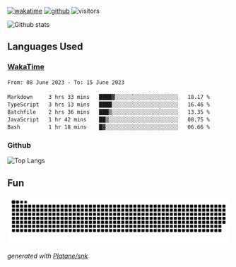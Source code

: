 [![wakatime](https://wakatime.com/badge/user/82c377cd-a54c-404c-b7df-177b313ca539.svg)](https://wakatime.com/@82c377cd-a54c-404c-b7df-177b313ca539)
[![github](https://img.shields.io/github/followers/xinthose?logo=github&style=plastic)](https://github.com/alanhamlett?tab=followers)
![visitors](https://visitor-badge.glitch.me/badge?page_id=xinthose&left_color=green&right_color=red)

![Github stats](https://github-readme-stats.vercel.app/api?username=xinthose&show_icons=true&theme=radical&count_private=true)

## Languages Used

### [WakaTime](https://wakatime.com/)
<!--START_SECTION:waka-->

```txt
From: 08 June 2023 - To: 15 June 2023

Markdown     3 hrs 33 mins   ████▓░░░░░░░░░░░░░░░░░░░░   18.17 %
TypeScript   3 hrs 13 mins   ████░░░░░░░░░░░░░░░░░░░░░   16.46 %
Batchfile    2 hrs 36 mins   ███▒░░░░░░░░░░░░░░░░░░░░░   13.35 %
JavaScript   1 hr 42 mins    ██▒░░░░░░░░░░░░░░░░░░░░░░   08.75 %
Bash         1 hr 18 mins    █▓░░░░░░░░░░░░░░░░░░░░░░░   06.66 %
```

<!--END_SECTION:waka-->

### Github

![Top Langs](https://github-readme-stats.vercel.app/api/top-langs/?username=xinthose)

## Fun
![github contribution grid snake animation](https://raw.githubusercontent.com/xinthose/xinthose/output/github-contribution-grid-snake.svg)

_generated with [Platane/snk](https://github.com/Platane/snk)_
